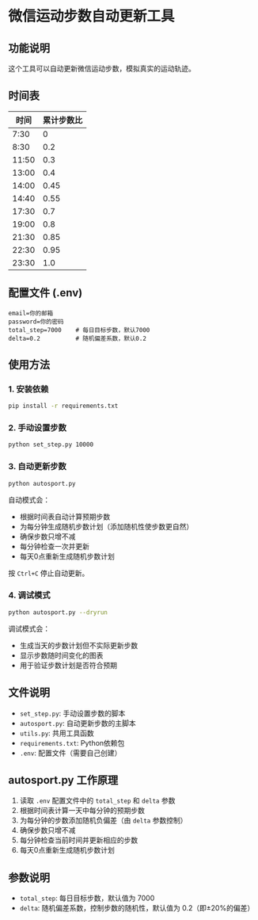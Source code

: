 # 微信运动步数自动更新工具

## 功能说明

这个工具可以自动更新微信运动步数，模拟真实的运动轨迹。

## 时间表

| 时间  | 累计步数比 |
| ----- | ---------- |
| 7:30  | 0          |
| 8:30  | 0.2        |
| 11:50 | 0.3        |
| 13:00 | 0.4        |
| 14:00 | 0.45       |
| 14:40 | 0.55       |
| 17:30 | 0.7        |
| 19:00 | 0.8        |
| 21:30 | 0.85       |
| 22:30 | 0.95       |
| 23:30 | 1.0        |

## 配置文件 (.env)

```
email=你的邮箱
password=你的密码
total_step=7000    # 每日目标步数，默认7000
delta=0.2          # 随机偏差系数，默认0.2
```

## 使用方法

### 1. 安装依赖

```bash
pip install -r requirements.txt
```

### 2. 手动设置步数

```bash
python set_step.py 10000
```

### 3. 自动更新步数

```bash
python autosport.py
```

自动模式会：
- 根据时间表自动计算预期步数
- 为每分钟生成随机步数计划（添加随机性使步数更自然）
- 确保步数只增不减
- 每分钟检查一次并更新
- 每天0点重新生成随机步数计划

按 `Ctrl+C` 停止自动更新。

### 4. 调试模式

```bash
python autosport.py --dryrun
```

调试模式会：
- 生成当天的步数计划但不实际更新步数
- 显示步数随时间变化的图表
- 用于验证步数计划是否符合预期

## 文件说明

- `set_step.py`: 手动设置步数的脚本
- `autosport.py`: 自动更新步数的主脚本
- `utils.py`: 共用工具函数
- `requirements.txt`: Python依赖包
- `.env`: 配置文件（需要自己创建）

## autosport.py 工作原理

1. 读取 `.env` 配置文件中的 `total_step` 和 `delta` 参数
2. 根据时间表计算一天中每分钟的预期步数
3. 为每分钟的步数添加随机负偏差（由 `delta` 参数控制）
4. 确保步数只增不减
5. 每分钟检查当前时间并更新相应的步数
6. 每天0点重新生成随机步数计划

## 参数说明

- `total_step`: 每日目标步数，默认值为 7000
- `delta`: 随机偏差系数，控制步数的随机性，默认值为 0.2（即±20%的偏差）

